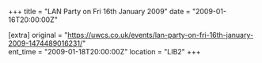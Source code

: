 +++
title = "LAN Party on Fri 16th January 2009"
date = "2009-01-16T20:00:00Z"

[extra]
original = "https://uwcs.co.uk/events/lan-party-on-fri-16th-january-2009-1474489016231/"    
ent_time = "2009-01-18T20:00:00Z"
location = "LIB2"
+++



